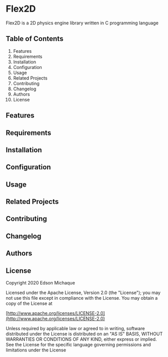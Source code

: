 # Flex2D
Flex2D is a 2D physics engine library written in C programming language

## Table of Contents
1. Features
1. Requirements
1. Installation
1. Configuration
1. Usage
1. Related Projects
1. Contributing
1. Changelog
1. Authors
1. License

## Features

## Requirements

## Installation

## Configuration

## Usage

## Related Projects

## Contributing

## Changelog

## Authors

## License
Copyright 2020 Edson Michaque

Licensed under the Apache License, Version 2.0 (the "License");
you may not use this file except in compliance with the License.
You may obtain a copy of the License at

[http://www.apache.org/licenses/LICENSE-2.0](http://www.apache.org/licenses/LICENSE-2.0)

Unless required by applicable law or agreed to in writing, software
distributed under the License is distributed on an "AS IS" BASIS,
WITHOUT WARRANTIES OR CONDITIONS OF ANY KIND, either express or implied.
See the License for the specific language governing permissions and
limitations under the License
